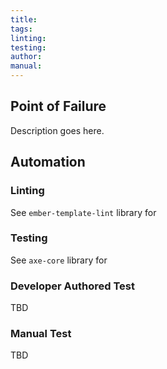 ```yaml
---
title:
tags: 
linting: 
testing: 
author: 
manual: 
---
```


## Point of Failure
Description goes here.

## Automation

### Linting
See `ember-template-lint` library for 

### Testing
See `axe-core` library for 

### Developer Authored Test
TBD

### Manual Test
TBD
